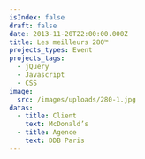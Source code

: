 ```yaml
---
isIndex: false
draft: false
date: 2013-11-20T22:00:00.000Z
title: Les meilleurs 280™
projects_types: Event
projects_tags:
  - jQuery
  - Javascript
  - CSS
image:
  src: /images/uploads/280-1.jpg
datas:
  - title: Client
    text: McDonald’s
  - title: Agence
    text: DDB Paris
---
```

